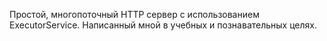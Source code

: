 Простой, многопоточный HTTP сервер с использованием ExecutorService. Написанный мной в учебных и познавательных целях.
